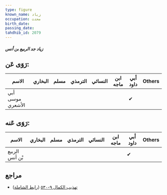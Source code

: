 ```yaml
---
type: figure
known_name: زياد
occupation: محدث
birth_date:
passing_date:
tahdhib_id: 2079
---
```

##### زياد جد الربيع بن أنس

## رَوَى عَن:
| الاسم            | البخاري | مسلم | الترمذي | النسائي | ابن ماجه | أبي داود | Others |
| ---------------- | ------- | ---- | ------- | ------- | -------- | -------- | ------ |
| أبي موسى الأشعري |         |      |         |         |          | ✔        |        |
## رَوَى عَنه:
| الاسم          | البخاري | مسلم | الترمذي | النسائي | ابن ماجه | أبي داود | Others |
| -------------- | ------- | ---- | ------- | ------- | -------- | -------- | ------ |
| الربيع بْن أنس |         |      |         |         |          | ✔        |        |
## مراجع
- [تهذيب الكمال ٩-٥٣٠](obsidian://open?vault=Tahdhib-al-Kamal&file=Figures/٢٠٧٩-زياد%20جد%20الربيع%20بن%20أنس) ([رابط الشاملة](https://shamela.ws/book/3722/4770))